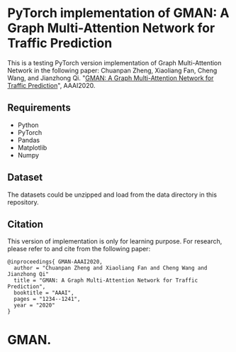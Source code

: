 # PyTorch implementation of GMAN: A Graph Multi-Attention Network for Traffic Prediction


This is a testing PyTorch version implementation of Graph Multi-Attention Network in the following paper: Chuanpan Zheng, Xiaoliang Fan, Cheng Wang, and Jianzhong Qi. "[GMAN: A Graph Multi-Attention Network for Traffic Prediction](https://arxiv.org/abs/1911.08415)", AAAI2020.

##  Requirements
* Python
* PyTorch
* Pandas
* Matplotlib
* Numpy

## Dataset

The datasets could be  unzipped and load from the data directory in this repository.




## Citation

This version of implementation is only for learning purpose. For research, please refer to  and  cite from the following paper:
```
@inproceedings{ GMAN-AAAI2020,
  author = "Chuanpan Zheng and Xiaoliang Fan and Cheng Wang and Jianzhong Qi"
  title = "GMAN: A Graph Multi-Attention Network for Traffic Prediction",
  booktitle = "AAAI",
  pages = "1234--1241",
  year = "2020"
}
```
# GMAN.
